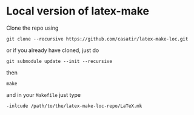 # Local version of latex-make

Clone the repo using

    git clone --recursive https://github.com/casatir/latex-make-loc.git

or if you already have cloned, just do

    git submodule update --init --recursive

then

    make

and in your `Makefile` just type

    -inlcude /path/to/the/latex-make-loc-repo/LaTeX.mk
